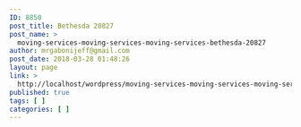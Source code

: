 ```yaml
---
ID: 8850
post_title: Bethesda 20827
post_name: >
  moving-services-moving-services-moving-services-bethesda-20827
author: mrgabonijeff@gmail.com
post_date: 2018-03-28 01:48:26
layout: page
link: >
  http://localhost/wordpress/moving-services-moving-services-moving-services-bethesda-20827/
published: true
tags: [ ]
categories: [ ]
---
```

